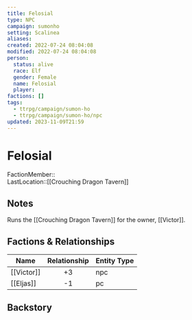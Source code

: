 ```yaml
---
title: Felosial
type: NPC
campaign: sumonho
setting: Scalinea
aliases: 
created: 2022-07-24 08:04:08
modified: 2022-07-24 08:04:08
person:
  status: alive
  race: Elf
  gender: Female
  name: Felosial
  player: 
factions: []
tags:
  - ttrpg/campaign/sumon-ho
  - ttrpg/campaign/sumon-ho/npc
updated: 2023-11-09T21:59
---
```


# Felosial

FactionMember::  
LastLocation::[[Crouching Dragon Tavern]]

## Notes

Runs the [[Crouching Dragon Tavern]] for the owner, [[Victor]].

## Factions & Relationships

| Name       | Relationship | Entity Type |
| ---------- |:------------:| ----------- |
| [[Victor]] |      +3      | npc         |
| [[Eljas]]  |      -1      | pc            |


## Backstory
